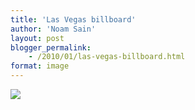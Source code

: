 ```yaml
---
title: 'Las Vegas billboard'
author: 'Noam Sain'
layout: post
blogger_permalink:
    - /2010/01/las-vegas-billboard.html
format: image
---
```


[![](http://3.bp.blogspot.com/_8aN4krk1nsk/S232N998ycI/AAAAAAAAAW0/BwkXkJGstEo/s400/image-7.jpg)](http://3.bp.blogspot.com/_8aN4krk1nsk/S232N998ycI/AAAAAAAAAW0/BwkXkJGstEo/s1600-h/image-7.jpg)